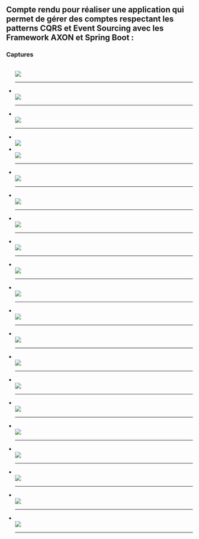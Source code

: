 <h2>Compte rendu pour réaliser une application qui permet de gérer des comptes respectant les patterns CQRS et Event Sourcing avec les Framework AXON et Spring Boot :</h2>
<h3>Captures </h3>

<ul>
   
<br>
<img src="./img/img01.png"/>
<hr/>
<li></li>
<img src="./img/img02.png"/>
<hr/>
<li></li>
<img src="./img/img03.png"/>

<hr/>

<li></li>
<img src="./img/img04.png"/>
<li></li>
<img src="./img/img05.png"/>
<hr/>
<li></li>
<img src="./img/img06.png"/>
<hr/>
<li></li>
<img src="./img/img07.png"/>
<hr/>
<li></li>
<img src="./img/img08.png"/>
<hr/>
<li></li>
<img src="./img/img09.png"/>
<hr/><li></li>
<img src="./img/img10.png"/>
<hr/><li></li>
<img src="./img/img11.png"/>
<hr/><li></li>
<img src="./img/img12.png"/>
<hr/>
<li></li>
<img src="./img/img13.png"/>
<hr/>
<li></li>
<img src="./img/img14.png"/>
<hr/>
<li></li>
<img src="./img/img15.png"/>
<hr/>
<li></li>
<img src="./img/img16.png"/>
<hr/>
<li></li>
<img src="./img/img17.png"/>
<hr/>
<li></li>
<img src="./img/img18.png"/>
<hr/>
<li></li>
<img src="./img/img19.png"/>
<hr/>
<li></li>
<img src="./img/img20.png"/>
<hr/>
<li></li>
<img src="./img/img21.png"/>
<hr/>
</ul>









